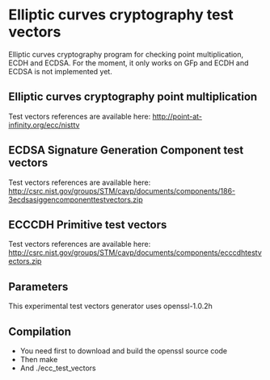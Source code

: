 # Elliptic curves cryptography test vectors

Elliptic curves cryptography program for checking point multiplication, ECDH and ECDSA.
For the moment, it only works on GFp and ECDH and ECDSA is not implemented yet.

## Elliptic curves cryptography point multiplication

Test vectors references are available here: http://point-at-infinity.org/ecc/nisttv

## ECDSA Signature Generation Component test vectors

Test vectors references are available here: http://csrc.nist.gov/groups/STM/cavp/documents/components/186-3ecdsasiggencomponenttestvectors.zip



## ECCCDH Primitive test vectors

Test vectors references are available here: http://csrc.nist.gov/groups/STM/cavp/documents/components/ecccdhtestvectors.zip

## Parameters

This experimental test vectors generator uses openssl-1.0.2h

## Compilation

- You need first to download and build the openssl source code
- Then make
- And ./ecc_test_vectors
